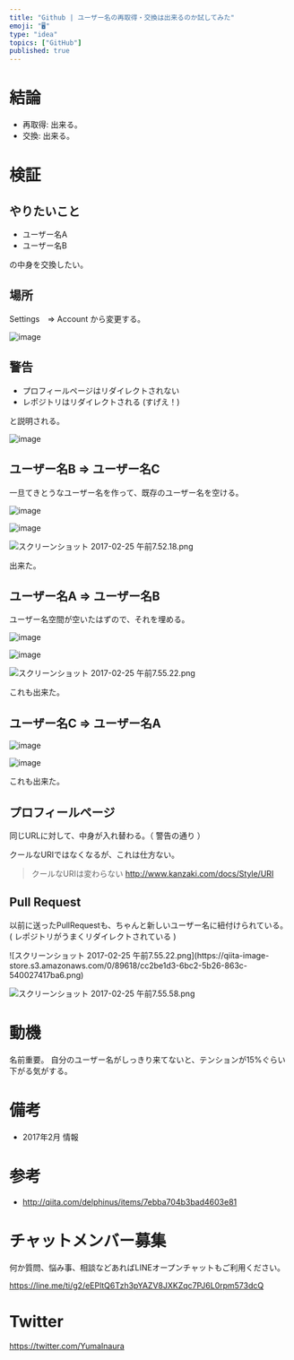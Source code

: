 ```yaml
---
title: "Github | ユーザー名の再取得・交換は出来るのか試してみた"
emoji: "🖥"
type: "idea"
topics: ["GitHub"]
published: true
---
```


# 結論

- 再取得: 出来る。
- 交換: 出来る。


# 検証

## やりたいこと

- ユーザー名A
- ユーザー名B

の中身を交換したい。

## 場所

Settings　=> Account から変更する。

![image](https://qiita-image-store.s3.amazonaws.com/0/89618/0622ba87-8aae-b83c-1620-c3e57c255527.png)

## 警告

- プロフィールページはリダイレクトされない
- レポジトリはリダイレクトされる (すげえ！)

と説明される。

![image](https://qiita-image-store.s3.amazonaws.com/0/89618/b122e997-6b6e-c25e-3fa3-747f6352bbcc.png)


## ユーザー名B => ユーザー名C 

一旦てきとうなユーザー名を作って、既存のユーザー名を空ける。

![image](https://qiita-image-store.s3.amazonaws.com/0/89618/b207ea25-d5f3-1144-2c63-85a0b5ae45ac.png)

![image](https://qiita-image-store.s3.amazonaws.com/0/89618/c421b96a-f9aa-7dd9-4d81-95bcc187a28a.png)


![スクリーンショット 2017-02-25 午前7.52.18.png](https://qiita-image-store.s3.amazonaws.com/0/89618/01a6a51d-0630-3aaa-d7a1-0daf2cc72896.png)

出来た。

## ユーザー名A => ユーザー名B

ユーザー名空間が空いたはずので、それを埋める。

![image](https://qiita-image-store.s3.amazonaws.com/0/89618/103c4989-81c2-8d88-9b89-b482ca72f4f1.png)

![image](https://qiita-image-store.s3.amazonaws.com/0/89618/ca430f72-a5ed-27b7-0bbb-e2b3ab394908.png)

![スクリーンショット 2017-02-25 午前7.55.22.png](https://qiita-image-store.s3.amazonaws.com/0/89618/a9c568fc-14a6-1097-42a2-7b6e1a0b7c3d.png)

これも出来た。

## ユーザー名C => ユーザー名A

![image](https://qiita-image-store.s3.amazonaws.com/0/89618/d2f27971-8213-0298-982e-96c27f6b9d58.png)

![image](https://qiita-image-store.s3.amazonaws.com/0/89618/ba740f4d-f2e3-9bab-b73c-88ecc86b1947.png)


これも出来た。

## プロフィールページ

同じURLに対して、中身が入れ替わる。（ 警告の通り ）

クールなURIではなくなるが、これは仕方ない。

>クールなURIは変わらない
http://www.kanzaki.com/docs/Style/URI

## Pull Request

以前に送ったPullRequestも、ちゃんと新しいユーザー名に紐付けられている。 ( レポジトリがうまくリダイレクトされている )

![スクリーンショット 2017-02-25 午前7.55.22.png](https://qiita-image-
store.s3.amazonaws.com/0/89618/cc2be1d3-6bc2-5b26-863c-540027417ba6.png)

![スクリーンショット 2017-02-25 午前7.55.58.png](https://qiita-image-store.s3.amazonaws.com/0/89618/e36969e0-8f2c-8731-0d09-8026f1646da9.png)

# 動機

名前重要。
自分のユーザー名がしっきり来てないと、テンションが15%ぐらい下がる気がする。

# 備考

- 2017年2月 情報

# 参考

- http://qiita.com/delphinus/items/7ebba704b3bad4603e81








<!-- Update From Qiita API -->

# チャットメンバー募集


何か質問、悩み事、相談などあればLINEオープンチャットもご利用ください。

https://line.me/ti/g2/eEPltQ6Tzh3pYAZV8JXKZqc7PJ6L0rpm573dcQ





# Twitter


https://twitter.com/YumaInaura


<!-- Update From Qiita API -->


